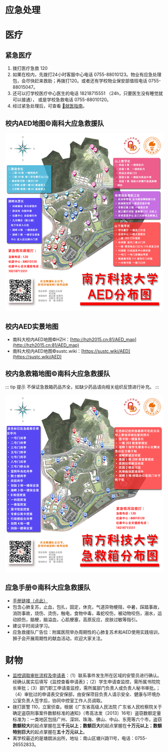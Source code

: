 # 应急处理

# 医疗

## 紧急医疗
1. 拨打医疗急救 120
2. 如果在校内，先拨打24小时客服中心电话 0755-88010123。物业有应急处理包，会尽快赶来救助；再拨打120。或者还有学校物业保安部值班电话 0755-88015047。
3. 还可以打学校医疗中心医生的电话 18218715551 （24h，只要医生没有睡觉就可以接通），
或是学校急救电话 0755-88010120。
4. 经过紧急处理后，可查看 [🏥就医指南](/service/medical-treatment/README.md)。

## 校内AED地图©南科大应急救援队

<a data-fancybox title="## 校内AED地图©南科大应急救援队" href="https://mirrors.sustech.edu.cn/git/sustech-online/sustech-online-ng/-/raw/master/docs/emergency/AED地图_救援队地图组.jpg">![](./AED地图_救援队地图组.jpg)</a>

## 校内AED实景地图
* 南科大校内AED地图©HZH：[http://hzh2015.cn:81/AED_map](http://hzh2015.cn:81/AED_map)
* 南科大校内AED地图©sustc.wiki：[https://sustc.wiki/AED](https://sustc.wiki/AED)

## 校内急救箱地图©南科大应急救援队

::: tip 提示
不保证急救箱药品齐全，如缺少药品请向相关组织反馈进行补充。
:::

<a data-fancybox title="## 校内急救箱地图©南科大应急救援队" href="https://mirrors.sustech.edu.cn/git/sustech-online/sustech-online-ng/-/raw/master/docs/emergency/急救箱地图_救援队地图组.jpg">![](./急救箱地图_救援队地图组.jpg)</a>

## 应急手册©南科大应急救援队

* [手册链接（点此）](https://mirrors.sustech.edu.cn/git/sustech-online/sustech-online-ng/-/raw/master/docs/emergency/应急手册Emergency_manual2020.pdf)
* 包含心肺复苏，止血，包扎，固定，休克，气道异物梗阻，中暑，踩踏事故，消防事故，烧伤、烫伤，触电，食物中毒，毒蛇咬伤，被动物咬伤，溺水，运动损伤，脑梗，脑溢血，心肌梗塞，高原反应，皮肤过敏等指引。
* 建议平时阅读学习。
* 应急救援队广告位：附属医院举办周期性的心肺复苏术和AED使用实践培训，狮子会开展周期性的献血活动，欢迎大家关注。

# 财物

* [监控调取审批流程及申请表](https://mirrors.sustech.edu.cn/git/sustech-online/sustech-online-ng/-/raw/master/docs/emergency/监控调取审批流程及申请表.pdf)：（1）联系事件发生所在区域的安管员进行确认。经确认属实后填写《监控查看申请表》；（2）学生申请查监控，需所属书院院长审批；（3）部门职工申请查监控，需所属部门负责人或负责人秘书审批。；（4）审批过的申请表交安保部，由安保项目负责人请示安全、健康与环境办公室负责人签字后，协同中控室工作人员调取。
* 拨打匪警 110，立案侦查。根据《广东省高级人民法院 广东省人民检察院关于确定盗窃刑事案件数额标准的通知》（粤高法发〔2013〕16号）盗窃数额定量标准为：一类地区包括广州、深圳、珠海、佛山、中山、东莞等六个市，盗窃**数额较大**的起点掌握在**三千元以上**；**数额巨大**的起点掌握在**十万元以上**；**数额特别巨大**的起点掌握在**五十万元以上**。
* 离学校最近的是塘朗派出所，地址：南山区塘兴路11号，电话：0755-26552833。
